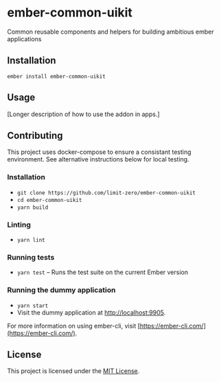# ember-common-uikit
Common reusable components and helpers for building ambitious ember applications

Installation
------------------------------------------------------------------------------

```
ember install ember-common-uikit
```


Usage
------------------------------------------------------------------------------

[Longer description of how to use the addon in apps.]


Contributing
------------------------------------------------------------------------------

This project uses docker-compose to ensure a consistant testing environment. See alternative instructions below for local testing.

### Installation

* `git clone https://github.com/limit-zero/ember-common-uikit`
* `cd ember-common-uikit`
* `yarn build`

### Linting

* `yarn lint`

### Running tests

* `yarn test` – Runs the test suite on the current Ember version

### Running the dummy application

* `yarn start`
* Visit the dummy application at [http://localhost:9905](http://localhost:9905).

For more information on using ember-cli, visit [https://ember-cli.com/](https://ember-cli.com/).

License
------------------------------------------------------------------------------

This project is licensed under the [MIT License](LICENSE.md).
